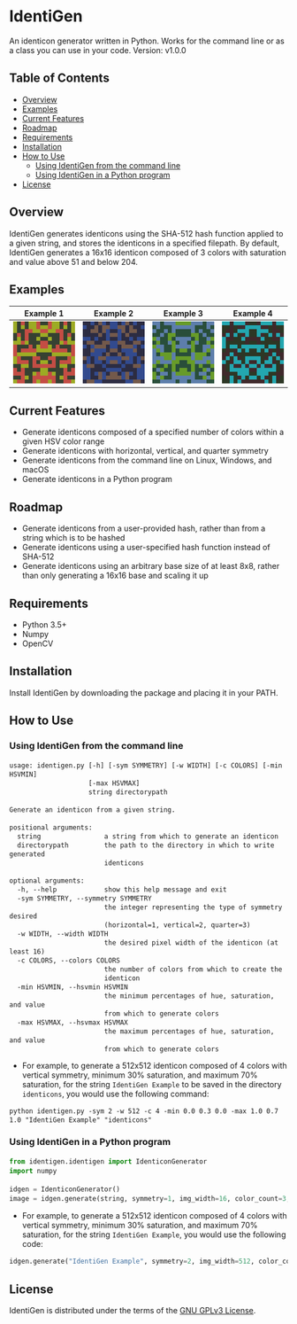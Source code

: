 
# IdentiGen
An identicon generator written in Python. Works for the command line or as a class you can use in your code.
Version: v1.0.0

## Table of Contents
* [Overview](#overview)
* [Examples](#examples)
* [Current Features](#current-features)
* [Roadmap](#roadmap)
* [Requirements](#requirements)
* [Installation](#installation)
* [How to Use](#how-to-use)
  - [Using IdentiGen from the command line](#using-identigen-from-the-command-line)
  - [Using IdentiGen in a Python program](#using-identigen-in-a-python-program)
* [License](#license)

## Overview
IdentiGen generates identicons using the SHA-512 hash function applied to a given string, and stores the identicons in a specified filepath. By default, IdentiGen generates a 16x16 identicon composed of 3 colors with saturation and value above 51 and below 204.

## Examples
Example 1                    | Example 2                    | Example 3                    | Example 4
:---------------------------:|:----------------------------:|:----------------------------:|:---------------------------:
![Example 1](images/ex1.png) | ![Example 2](images/ex2.png) | ![Example 3](images/ex3.png) | ![Example 4](images/ex4.png)

## Current Features
* Generate identicons composed of a specified number of colors within a given HSV color range
* Generate identicons with horizontal, vertical, and quarter symmetry
* Generate identicons from the command line on Linux, Windows, and macOS
* Generate identicons in a Python program

## Roadmap
* Generate identicons from a user-provided hash, rather than from a string which is to be hashed
* Generate identicons using a user-specified hash function instead of SHA-512
* Generate identicons using an arbitrary base size of at least 8x8, rather than only generating a 16x16 base and scaling it up

## Requirements
* Python 3.5+
* Numpy
* OpenCV

## Installation
Install IdentiGen by downloading the package and placing it in your PATH.

## How to Use
### Using IdentiGen from the command line
```
usage: identigen.py [-h] [-sym SYMMETRY] [-w WIDTH] [-c COLORS] [-min HSVMIN]
                    [-max HSVMAX]
                    string directorypath

Generate an identicon from a given string.

positional arguments:
  string                a string from which to generate an identicon
  directorypath         the path to the directory in which to write generated
                        identicons

optional arguments:
  -h, --help            show this help message and exit
  -sym SYMMETRY, --symmetry SYMMETRY
                        the integer representing the type of symmetry desired
                        (horizontal=1, vertical=2, quarter=3)
  -w WIDTH, --width WIDTH
                        the desired pixel width of the identicon (at least 16)
  -c COLORS, --colors COLORS
                        the number of colors from which to create the
                        identicon
  -min HSVMIN, --hsvmin HSVMIN
                        the minimum percentages of hue, saturation, and value
                        from which to generate colors
  -max HSVMAX, --hsvmax HSVMAX
                        the maximum percentages of hue, saturation, and value
                        from which to generate colors
```
* For example, to generate a 512x512 identicon composed of 4 colors with vertical symmetry, minimum 30% saturation, and maximum 70% saturation, for the string ```IdentiGen Example``` to be saved in the directory ```identicons```, you would use the following command:
```
python identigen.py -sym 2 -w 512 -c 4 -min 0.0 0.3 0.0 -max 1.0 0.7 1.0 "IdentiGen Example" "identicons"
```

### Using IdentiGen in a Python program
```python
from identigen.identigen import IdenticonGenerator
import numpy

idgen = IdenticonGenerator()
image = idgen.generate(string, symmetry=1, img_width=16, color_count=3, hsv_percent_min=(0.0, 0.2, 0.2), hsv_percent_max=(1.0, 0.8, 0.8))
```
* For example, to generate a 512x512 identicon composed of 4 colors with vertical symmetry, minimum 30% saturation, and maximum 70% saturation, for the string ```IdentiGen Example```, you would use the following code:
```python
idgen.generate("IdentiGen Example", symmetry=2, img_width=512, color_count=4, hsv_percent_min=(0.0, 0.3, 0.0), hsv_percent_max=(1.0, 0.7, 1.0))
```

## License
IdentiGen is distributed under the terms of the [GNU GPLv3 License](https://choosealicense.com/licenses/gpl-3.0/).
